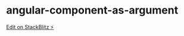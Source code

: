 # angular-component-as-argument

[Edit on StackBlitz ⚡️](https://stackblitz.com/edit/component-as-arg-83ajah)